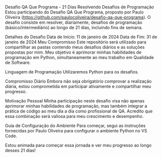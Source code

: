 Desafio QA Que Programa - 21 Dias Resolvendo Desafios de Programação
Estou participando do Desafio QA Que Programa, proposto por Paulo Oliveira (https://github.com/paulocoliveira/desafio-qa-que-programa). O desafio consiste em resolver, diariamente, desafios de programação (básico/intermediário) ao longo de 21 dias, incluindo fins de semana.

Detalhes do Desafio
Data de Início: 11 de janeiro de 2024
Data de Fim: 31 de janeiro de 2024
Meu Compromisso
Este repositório será utilizado para compartilhar as pastas contendo meus desafios diários e as soluções propostas por mim. Meu objetivo é aprimorar minhas habilidades de programação em Python, simultaneamente ao meu trabalho em Qualidade de Software.

Linguagem de Programação
Utilizaremos Python para os desafios.

Compromisso Diário
Embora não seja obrigatório comprovar a realização diária, estou comprometida em participar ativamente e compartilhar meu progresso.

Motivação Pessoal
Minha participação neste desafio visa não apenas aprimorar minhas habilidades de programação, mas também integrar a prática de código ao meu dia a dia como profissional de QA. Acredito que essa combinação será valiosa para meu crescimento e desempenho.

Guia de Configuração do Ambiente
Para começar, segui as instruções fornecidas por Paulo Oliveira para configurar o ambiente Python no VS Code.

Estou animada para começar essa jornada e ver meu progresso ao longo desses 21 dias!
